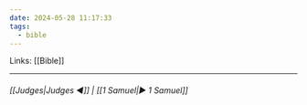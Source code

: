 ```yaml
---
date: 2024-05-28 11:17:33
tags:
  - bible
---
```

Links: [[Bible]]
___
######  [[Judges|Judges ◀]] | [[1 Samuel|▶ 1 Samuel]]